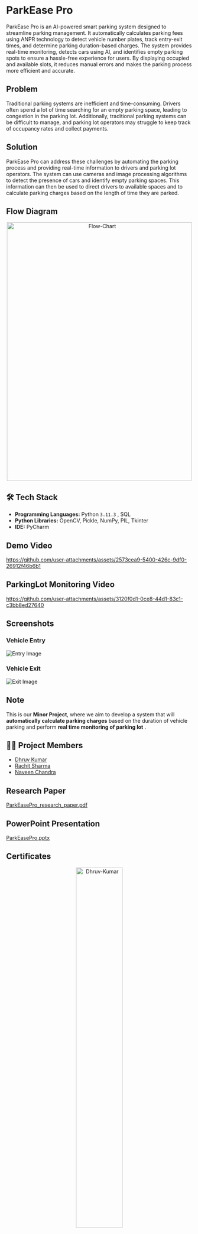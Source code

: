 # ParkEase Pro

ParkEase Pro is an AI-powered smart parking system designed to streamline parking management. It automatically calculates parking fees using ANPR technology to detect vehicle number plates, track entry-exit times, and determine parking duration-based charges. The system provides real-time monitoring, detects cars using AI, and identifies empty parking spots to ensure a hassle-free experience for users. By displaying occupied and available slots, it reduces manual errors and makes the parking process more efficient and accurate.

## Problem

Traditional parking systems are inefficient and time-consuming. Drivers often spend a lot of time searching for an empty parking space, leading to congestion in the parking lot. Additionally, traditional parking systems can be difficult to manage, and parking lot operators may struggle to keep track of occupancy rates and collect payments.

## Solution

ParkEase Pro can address these challenges by automating the parking process and providing real-time information to drivers and parking lot operators. The system can use cameras and image processing algorithms to detect the presence of cars and identify empty parking spaces. This information can then be used to direct drivers to available spaces and to calculate parking charges based on the length of time they are parked.

## Flow Diagram

<p align="center">
  <img src="https://github.com/user-attachments/assets/169585ce-af0c-4d0d-91e7-5f5e524077de" width="500" height="700" alt="Flow-Chart">
</p>

## 🛠️ Tech Stack  
- **Programming Languages:** Python `3.11.3` , SQL  
- **Python Libraries:** OpenCV, Pickle, NumPy, PIL, Tkinter  
- **IDE:** PyCharm

## Demo Video
https://github.com/user-attachments/assets/2573cea9-5400-426c-9df0-26912f46b6b1

## ParkingLot Monitoring Video
https://github.com/user-attachments/assets/3120f0d1-0ce8-44d1-83c1-c3bb8ed27640

## Screenshots
### Vehicle Entry
![Entry Image](https://github.com/user-attachments/assets/2e4e5f76-d0d9-4945-9f65-450d19b04939)

### Vehicle Exit
![Exit Image](https://github.com/user-attachments/assets/38fb5dc8-c075-4ea6-aacc-fe756549522b)

## Note
This is our **Minor Project**, where we aim to develop a system that will **automatically calculate parking charges** based on the duration of vehicle parking and perform **real time monitoring of parking lot** .  

## 👨‍💻 Project Members  
- [Dhruv Kumar](https://github.com/Dhruv-26)  
- [Rachit Sharma](https://github.com/developer-rachit)  
- [Naveen Chandra](https://github.com/Nc-upadhyay)
  
## Research Paper
[ParkEasePro_research_paper.pdf](https://github.com/user-attachments/files/18730177/ParkEasePro_research_paper.pdf)

## PowerPoint Presentation
[ParkEasePro.pptx](https://github.com/user-attachments/files/18730517/ParkEasePro.pptx)

## Certificates
<p align="center">
  <img src="https://github.com/user-attachments/assets/3f5fd5b6-f44c-4e5d-8f7e-9ca838eb0ab0" style="width:50%;" alt="Dhruv-Kumar">
</p>

<p align="center">
  <img src="https://github.com/user-attachments/assets/116e3564-7c57-4e20-aa85-7aea4f8617f4" style="width:50%;" alt="Rachit-Sharma">
</p>

<p align="center">
  <img src="https://github.com/user-attachments/assets/5a2b9aa0-3062-4ed1-8655-54b0eb57366a" style="width:50%;" alt="Naveen-Chandra">
</p>

<p align="center">
  <img src="https://github.com/user-attachments/assets/e334f204-62bd-4772-91b3-6e97cfd3670d" style="width:50%;" alt="Certificte-of-Indexing">
</p>

## Contributing

Contributions are welcome If you have any suggestions or find any issues, please feel free to open an issue or a pull request.

## Contact

- Email: [dhruvkushwaha83@gmail.com](mailto:dhruvkushwaha83@gmail.com)
- LinkedIn: [https://www.linkedin.com/in/dhruv-kushwaha/](https://www.linkedin.com/in/dhruv-kushwaha/)
